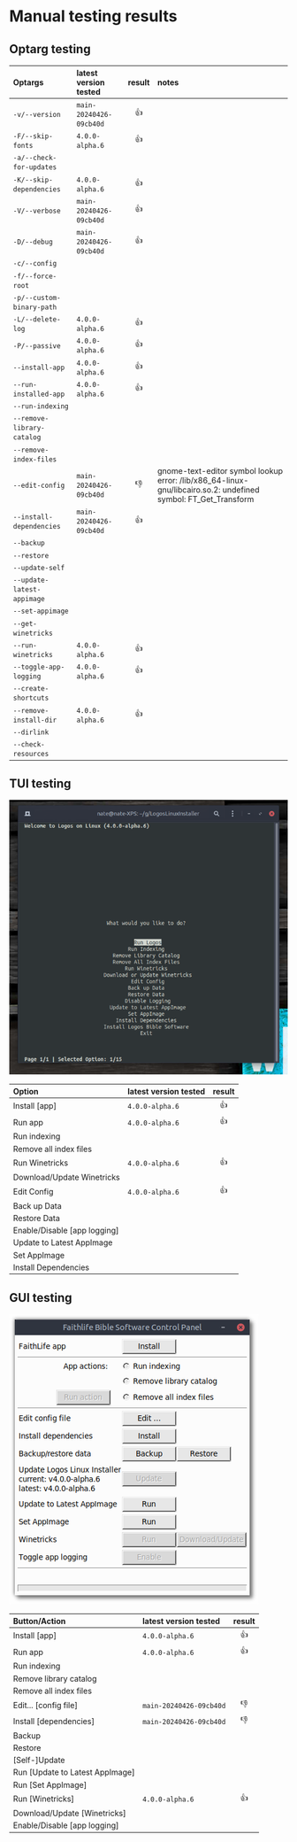 # Manual testing results

## Optarg testing

| Optargs | latest version tested | result | notes
| :--- | :--- | :---: | :--- |
| `-v/--version` | `main-20240426-09cb40d` | :+1: |
| `-F/--skip-fonts` | `4.0.0-alpha.6` | :+1: |
| `-a/--check-for-updates` | | |
| `-K/--skip-dependencies` | `4.0.0-alpha.6` | :+1: |
| `-V/--verbose` | `main-20240426-09cb40d` | :+1: |
| `-D/--debug` | `main-20240426-09cb40d` | :+1: |
| `-c/--config` | | |
| `-f/--force-root` | | |
| `-p/--custom-binary-path` | | |
| `-L/--delete-log` | `4.0.0-alpha.6` | :+1: |
| `-P/--passive` | `4.0.0-alpha.6` | :+1: |
| `--install-app` | `4.0.0-alpha.6` | :+1: |
| `--run-installed-app` | `4.0.0-alpha.6` | :+1: |
| `--run-indexing` | | |
| `--remove-library-catalog` | | |
| `--remove-index-files` | | |
| `--edit-config` | `main-20240426-09cb40d` | :-1: | gnome-text-editor symbol lookup error: /lib/x86_64-linux-gnu/libcairo.so.2: undefined symbol: FT_Get_Transform
| `--install-dependencies` | `main-20240426-09cb40d` | :+1: |
| `--backup` | | |
| `--restore` | | |
| `--update-self` | | |
| `--update-latest-appimage` | | |
| `--set-appimage` | | |
| `--get-winetricks` | | |
| `--run-winetricks` | `4.0.0-alpha.6` | :+1: |
| `--toggle-app-logging` | `4.0.0-alpha.6` | :+1: |
| `--create-shortcuts` | | |
| `--remove-install-dir` | `4.0.0-alpha.6` | :+1: |
| `--dirlink` | | |
| `--check-resources` | | |

## TUI testing

![TUI screenshot](manual-testing-tui.png)

| Option | latest version tested | result |
| :--- | :--- | :---: |
| Install [app] | `4.0.0-alpha.6` | :+1: |
| Run app | `4.0.0-alpha.6` | :+1: |
| Run indexing |||
| Remove all index files |||
| Run Winetricks | `4.0.0-alpha.6` | :+1: |
| Download/Update Winetricks |||
| Edit Config | `4.0.0-alpha.6` | :+1: |
| Back up Data |||
| Restore Data |||
| Enable/Disable [app logging] |||
| Update to Latest AppImage |||
| Set AppImage |||
| Install Dependencies |||

## GUI testing

![GUI screenshot](manual-testing-gui.png)

| Button/Action | latest version tested | result |
| :--- | :--- | :---: |
| Install [app] | `4.0.0-alpha.6` | :+1: |
| Run app | `4.0.0-alpha.6` | :+1: |
| Run indexing |||
| Remove library catalog |||
| Remove all index files |||
| Edit... [config file] | `main-20240426-09cb40d` | :-1: | Ubuntu 24.04: gnome-text-editor symbol lookup error: /lib/x86_64-linux-gnu/libcairo.so.2: undefined symbol: FT_Get_Transform
| Install [dependencies] | `main-20240426-09cb40d` | :-1: | Ubuntu 24.04: fails to prompt for password
| Backup |||
| Restore |||
| [Self-]Update |||
| Run [Update to Latest AppImage] |||
| Run [Set AppImage] |||
| Run [Winetricks] | `4.0.0-alpha.6` | :+1: |
| Download/Update [Winetricks] |||
| Enable/Disable [app logging] |||